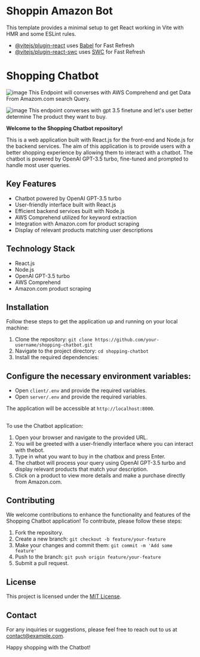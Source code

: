 # Shoppin Amazon Bot

This template provides a minimal setup to get React working in Vite with HMR and some ESLint rules.



- [@vitejs/plugin-react](https://github.com/vitejs/vite-plugin-react/blob/main/packages/plugin-react/README.md) uses [Babel](https://babeljs.io/) for Fast Refresh
- [@vitejs/plugin-react-swc](https://github.com/vitejs/vite-plugin-react-swc) uses [SWC](https://swc.rs/) for Fast Refresh

# Shopping Chatbot
![image](https://github.com/Ykumar1415/Project____/assets/97088265/0b9c0380-4508-412f-817c-faf888769aa2)
This Endpoint will converses with AWS Comprehend and get Data From Amazom.com search Query.

![image](https://github.com/Ykumar1415/Project____/assets/97088265/32fd93bf-22dd-4379-b97c-11e85bc654ee)
This endpoint converses with gpt 3.5 finetune and let's user better determine The product they want to buy.

 
**Welcome to the Shopping Chatbot repository!**

This is a web application built with React.js for the front-end and Node.js for the backend services. The aim of this application is to provide users with a better shopping experience by allowing them to interact with a chatbot. The chatbot is powered by OpenAI GPT-3.5 turbo, fine-tuned and prompted to handle most user queries.

## Key Features

- Chatbot powered by OpenAI GPT-3.5 turbo
- User-friendly interface built with React.js
- Efficient backend services built with Node.js
- AWS Comprehend utilized for keyword extraction
- Integration with Amazon.com for product scraping
- Display of relevant products matching user descriptions

## Technology Stack

- React.js
- Node.js
- OpenAI GPT-3.5 turbo
- AWS Comprehend
- Amazon.com product scraping

## Installation

Follow these steps to get the application up and running on your local machine:

1. Clone the repository: `git clone https://github.com/your-username/shopping-chatbot.git`
2. Navigate to the project directory: `cd shopping-chatbot`
3. Install the required dependencies:

## Configure the necessary environment variables:

- Open `client/.env` and provide the required variables.
- Open `server/.env` and provide the required variables.



The application will be accessible at `http://localhost:8000`.

##

To use the Chatbot application:

1. Open your browser and navigate to the provided URL.
2. You will be greeted with a user-friendly interface where you can interact with thebot.
3. Type in what you want to buy in the chatbox and press Enter.
4. The chatbot will process your query using OpenAI GPT-3.5 turbo and display relevant products that match your description.
5. Click on a product to view more details and make a purchase directly from Amazon.com.

## Contributing

We welcome contributions to enhance the functionality and features of the Shopping Chatbot application! To contribute, please follow these steps:

1. Fork the repository.
2. Create a new branch: `git checkout -b feature/your-feature`
3. Make your changes and commit them: `git commit -m 'Add some feature'`
4. Push to the branch: `git push origin feature/your-feature`
5. Submit a pull request.

## License

This project is licensed under the [MIT License](LICENSE).

## Contact

For any inquiries or suggestions, please feel free to reach out to us at [contact@example.com](mailto:contact@example.com).

Happy shopping with the Chatbot!

